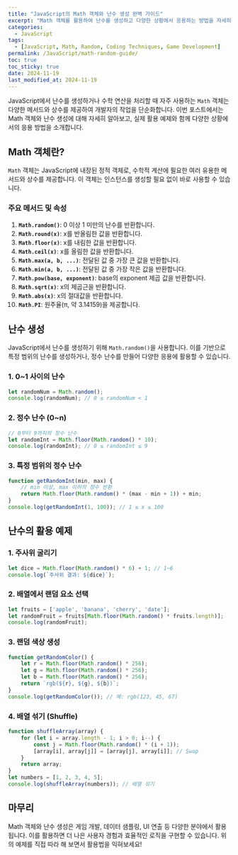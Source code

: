 ```yaml
---
title: "JavaScript의 Math 객체와 난수 생성 완벽 가이드"
excerpt: "Math 객체를 활용하여 난수를 생성하고 다양한 상황에서 응용하는 방법을 자세히 알아봅니다."
categories:
  - JavaScript
tags:
  - [JavaScript, Math, Random, Coding Techniques, Game Development]
permalink: /JavaScript/math-random-guide/
toc: true
toc_sticky: true
date: 2024-11-19
last_modified_at: 2024-11-19
---
```


JavaScript에서 난수를 생성하거나 수학 연산을 처리할 때 자주 사용하는 `Math` 객체는 다양한 메서드와 상수를 제공하여 개발자의 작업을 단순화합니다. 이번 포스트에서는 Math 객체와 난수 생성에 대해 자세히 알아보고, 실제 활용 예제와 함께 다양한 상황에서의 응용 방법을 소개합니다.

## Math 객체란?

`Math` 객체는 JavaScript에 내장된 정적 객체로, 수학적 계산에 필요한 여러 유용한 메서드와 상수를 제공합니다. 이 객체는 인스턴스를 생성할 필요 없이 바로 사용할 수 있습니다.

### 주요 메서드 및 속성
1. **`Math.random()`**: 0 이상 1 미만의 난수를 반환합니다.
2. **`Math.round(x)`**: x를 반올림한 값을 반환합니다.
3. **`Math.floor(x)`**: x를 내림한 값을 반환합니다.
4. **`Math.ceil(x)`**: x를 올림한 값을 반환합니다.
5. **`Math.max(a, b, ...)`**: 전달된 값 중 가장 큰 값을 반환합니다.
6. **`Math.min(a, b, ...)`**: 전달된 값 중 가장 작은 값을 반환합니다.
7. **`Math.pow(base, exponent)`**: base의 exponent 제곱 값을 반환합니다.
8. **`Math.sqrt(x)`**: x의 제곱근을 반환합니다.
9. **`Math.abs(x)`**: x의 절대값을 반환합니다.
10. **`Math.PI`**: 원주율(π, 약 3.14159)을 제공합니다.

## 난수 생성

JavaScript에서 난수를 생성하기 위해 `Math.random()`을 사용합니다. 이를 기반으로 특정 범위의 난수를 생성하거나, 정수 난수를 만들어 다양한 응용에 활용할 수 있습니다.

### 1. 0~1 사이의 난수
```js
let randomNum = Math.random();
console.log(randomNum); // 0 ≤ randomNum < 1
```

### 2. 정수 난수 (0~n)
```js
// 0부터 9까지의 정수 난수
let randomInt = Math.floor(Math.random() * 10);
console.log(randomInt); // 0 ≤ randomInt ≤ 9
```

### 3. 특정 범위의 정수 난수
```js
function getRandomInt(min, max) {
    // min 이상, max 이하의 정수 반환
    return Math.floor(Math.random() * (max - min + 1)) + min;
}
console.log(getRandomInt(1, 100)); // 1 ≤ x ≤ 100
```

## 난수의 활용 예제

### 1. 주사위 굴리기
```js
let dice = Math.floor(Math.random() * 6) + 1; // 1~6
console.log(`주사위 결과: ${dice}`);
```

### 2. 배열에서 랜덤 요소 선택
```js
let fruits = ['apple', 'banana', 'cherry', 'date'];
let randomFruit = fruits[Math.floor(Math.random() * fruits.length)];
console.log(randomFruit);
```

### 3. 랜덤 색상 생성
```js
function getRandomColor() {
    let r = Math.floor(Math.random() * 256);
    let g = Math.floor(Math.random() * 256);
    let b = Math.floor(Math.random() * 256);
    return `rgb(${r}, ${g}, ${b})`;
}
console.log(getRandomColor()); // 예: rgb(123, 45, 67)
```

### 4. 배열 섞기 (Shuffle)
```js
function shuffleArray(array) {
    for (let i = array.length - 1; i > 0; i--) {
        const j = Math.floor(Math.random() * (i + 1));
        [array[i], array[j]] = [array[j], array[i]]; // Swap
    }
    return array;
}
let numbers = [1, 2, 3, 4, 5];
console.log(shuffleArray(numbers)); // 배열 섞기
```

## 마무리

Math 객체와 난수 생성은 게임 개발, 데이터 샘플링, UI 연출 등 다양한 분야에서 활용됩니다. 이를 활용하면 더 나은 사용자 경험과 효율적인 로직을 구현할 수 있습니다. 위의 예제를 직접 따라 해 보면서 활용법을 익혀보세요!
